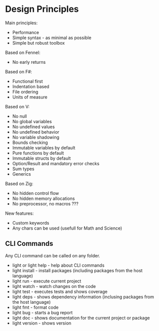 # Design Principles

Main principles:

- Performance
- Simple syntax - as minimal as possible
- Simple but robust toolbox

Based on Fennel:

- No early returns

Based on F#:

- Functional first
- Indentation based
- File ordering 
- Units of measure

Based on V:

- No null
- No global variables
- No undefined values
- No undefined behavior
- No variable shadowing
- Bounds checking
- Immutable variables by default
- Pure functions by default
- Immutable structs by default
- Option/Result and mandatory error checks
- Sum types
- Generics

Based on Zig:

- No hidden control flow
- No hidden memory allocations
- No preprocessor, no macros ???

New features:

- Custom keywords
- Any chars can be used (usefull for Math and Science)

## CLI Commands

Any CLI command can be called on any folder.

- light or light help <topic> - help about CLI commands
- light install - install packages (including packages from the host language)
- light run - execute current project
- light watch - watch changes on the code
- light test - executes tests and shows coverage
- light deps - shows dependency information (inclusing packages from the host language)
- light fmt - format code
- light bug - starts a bug report
- light doc - shows documentation for the current project or package
- light version - shows version


